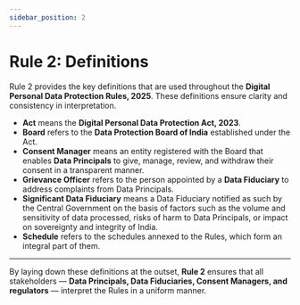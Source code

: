 ```yaml
---
sidebar_position: 2
---
```


# Rule 2: Definitions

Rule 2 provides the key definitions that are used throughout the **Digital Personal Data Protection Rules, 2025**. These definitions ensure clarity and consistency in interpretation.

- **Act** means the **Digital Personal Data Protection Act, 2023**.  
- **Board** refers to the **Data Protection Board of India** established under the Act.  
- **Consent Manager** means an entity registered with the Board that enables **Data Principals** to give, manage, review, and withdraw their consent in a transparent manner.  
- **Grievance Officer** refers to the person appointed by a **Data Fiduciary** to address complaints from Data Principals.  
- **Significant Data Fiduciary** means a Data Fiduciary notified as such by the Central Government on the basis of factors such as the volume and sensitivity of data processed, risks of harm to Data Principals, or impact on sovereignty and integrity of India.  
- **Schedule** refers to the schedules annexed to the Rules, which form an integral part of them.  

---

By laying down these definitions at the outset, **Rule 2** ensures that all stakeholders — **Data Principals, Data Fiduciaries, Consent Managers, and regulators** — interpret the Rules in a uniform manner.

